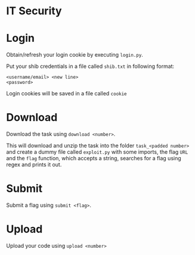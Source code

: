 # IT Security

# Login
Obtain/refresh your login cookie by executing `login.py`.

Put your shib credentials in a file called `shib.txt`
in following format:
```
<username/email> <new line>
<password>
```
Login cookies will be saved in a file called `cookie`

# Download
Download the task using `download <number>`.

This will download and unzip the task
into the folder `task_<padded number>`
and create a dummy file called `exploit.py`
with some imports, the flag `URL` and the
`flag` function, which accepts a string,
searches for a flag using regex and prints it out.

# Submit
Submit a flag using `submit <flag>`.

# Upload
Upload your code using `upload <number>`
